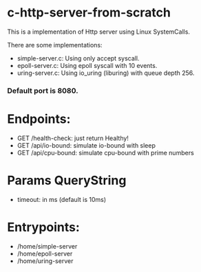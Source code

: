 # c-http-server-from-scratch

This is a implementation of Http server using Linux SystemCalls.

There are some implementations:
- simple-server.c: Using only accept syscall.
- epoll-server.c: Using epoll syscall with 10 events.
- uring-server.c: Using io_uring (liburing) with queue depth 256. 

### Default port is 8080.

# Endpoints:
- GET /health-check: just return Healthy!
- GET /api/io-bound: simulate io-bound with sleep
- GET /api/cpu-bound: simulate cpu-bound with prime numbers

# Params QueryString
- timeout: in ms (default is 10ms)

# Entrypoints:
- /home/simple-server
- /home/epoll-server
- /home/uring-server